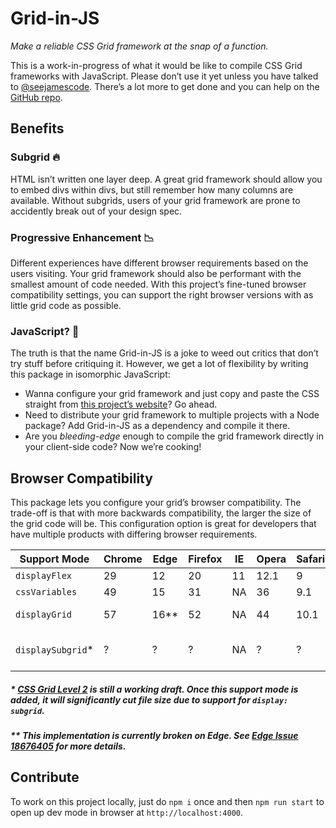 # Grid-in-JS

_Make a reliable CSS Grid framework at the snap of a function._

This is a work-in-progress of what it would be like to compile CSS Grid frameworks with JavaScript. Please don’t use it yet unless you have talked to [@seejamescode](https://twitter.com/seejamescode). There’s a lot more to get done and you can help on the [GitHub repo](https://github.com/seejamescode/grid-in-js).

## Benefits

### Subgrid 🔥

HTML isn’t written one layer deep. A great grid framework should allow you to embed divs within divs, but still remember how many columns are available. Without subgrids, users of your grid framework are prone to accidently break out of your design spec.

### Progressive Enhancement 📉

Different experiences have different browser requirements based on the users visiting. Your grid framework should also be performant with the smallest amount of code needed. With this project’s fine-tuned browser compatibility settings, you can support the right browser versions with as little grid code as possible.

### JavaScript? 🤔

The truth is that the name Grid-in-JS is a joke to weed out critics that don’t try stuff before critiquing it. However, we get a lot of flexibility by writing this package in isomorphic JavaScript:

- Wanna configure your grid framework and just copy and paste the CSS straight from [this project’s website](https://grid-in-js.now.sh)? Go ahead.
- Need to distribute your grid framework to multiple projects with a Node package? Add Grid-in-JS as a dependency and compile it there.
- Are you _bleeding-edge_ enough to compile the grid framework directly in your client-side code? Now we’re cooking!

## Browser Compatibility

This package lets you configure your grid’s browser compatibility. The trade-off is that with more backwards compatibility, the larger the size of the grid code will be. This configuration option is great for developers that have multiple products with differing browser requirements.

| Support Mode       | Chrome | Edge   | Firefox | IE  | Opera | Safari |                     |                                                                                           |
| ------------------ | ------ | ------ | ------- | --- | ----- | ------ | ------------------- | ----------------------------------------------------------------------------------------- |
| `displayFlex`      | 29     | 12     | 20      | 11  | 12.1  | 9      | Available           | [Details](https://developer.mozilla.org/en-US/docs/Web/CSS/display#Browser_compatibility) |
| `cssVariables`     | 49     | 15     | 31      | NA  | 36    | 9.1    | Available           | [Details](https://developer.mozilla.org/en-US/docs/Web/CSS/var#Browser_compatibility)     |
| `displayGrid`      | 57     | 16\*\* | 52      | NA  | 44    | 10.1   | Available (Default) | [Details](https://developer.mozilla.org/en-US/docs/Web/CSS/display#Browser_compatibility) |
| `displaySubgrid`\* | ?      | ?      | ?       | NA  | ?     | ?      | Work-in-Progress    | [Details](https://developer.mozilla.org/en-US/docs/Web/CSS/display#Browser_compatibility) |

##### \* [CSS Grid Level 2](https://developer.mozilla.org/en-US/docs/Web/CSS/CSS_Grid_Layout/Basic_Concepts_of_Grid_Layout#grid) is still a working draft. Once this support mode is added, it will significantly cut file size due to support for `display: subgrid`.

##### \*\* This implementation is currently broken on Edge. See [Edge Issue 18676405](https://developer.microsoft.com/en-us/microsoft-edge/platform/issues/18676405/) for more details.

## Contribute

To work on this project locally, just do `npm i` once and then `npm run start` to open up dev mode in browser at `http://localhost:4000`.

